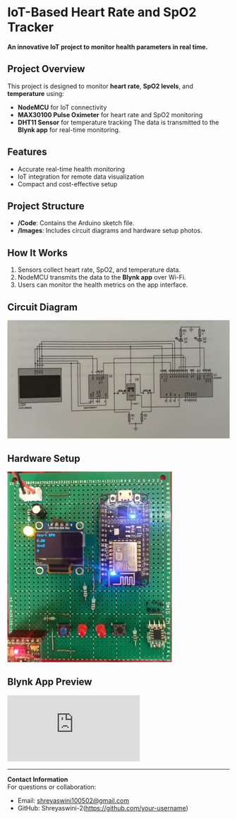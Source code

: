 # IoT-Based Heart Rate and SpO2 Tracker 
**An innovative IoT project to monitor health parameters in real time.** 

## Project Overview 
This project is designed to monitor **heart rate**, **SpO2 levels**, and **temperature** using: 
- **NodeMCU** for IoT connectivity
- **MAX30100 Pulse Oximeter** for heart rate and SpO2 monitoring
- **DHT11 Sensor** for temperature tracking
The data is transmitted to the **Blynk app** for real-time monitoring.
    
## Features 
- Accurate real-time health monitoring
- IoT integration for remote data visualization
- Compact and cost-effective setup

## Project Structure
- **/Code**: Contains the Arduino sketch file.
- **/Images**: Includes circuit diagrams and hardware setup photos.

## How It Works
1. Sensors collect heart rate, SpO2, and temperature data.
2. NodeMCU transmits the data to the **Blynk app** over Wi-Fi.
3. Users can monitor the health metrics on the app interface.

## Circuit Diagram
![Circuit Diagram](https://github.com/Shreyaswini-2/IoT-Heartrate-SpO2-Tracker/blob/main/Circuit%20diagram.jpeg)

## Hardware Setup
![Hardware Setup](https://github.com/Shreyaswini-2/IoT-Heartrate-SpO2-Tracker/blob/main/IoT.jfif)

## Blynk App Preview
![Blynk App Interface](https://github.com/Shreyaswini-2/IoT-Heartrate-SpO2-Tracker/blob/main/main.c)

---

**Contact Information**  
For questions or collaboration:  
- Email: shreyaswini100502@gmail.com  
- GitHub: Shreyaswini-2(https://github.com/your-username)

